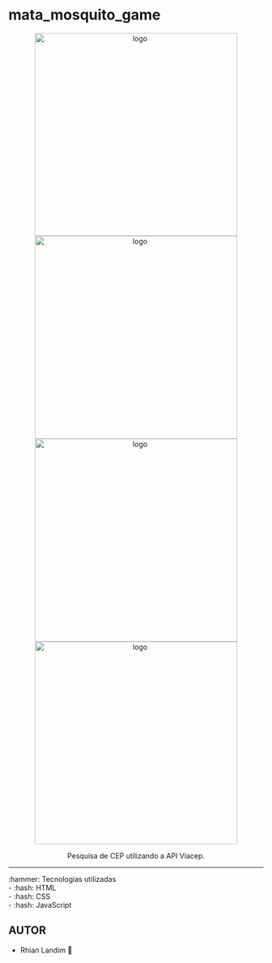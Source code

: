 # mata_mosquito_game
<p align="center">
  <img src="https://user-images.githubusercontent.com/108150838/185658877-4fcb1b2d-7fe4-4d08-b33a-f641a9871727.png" width="400" alt="logo" />
  <img src="https://user-images.githubusercontent.com/108150838/185659103-844602de-a41e-4f0c-a737-6975d7ff4c3c.png" width="400" alt="logo" />
  <img src="https://user-images.githubusercontent.com/108150838/185659197-bec888c3-c647-42cd-9fbf-12ad1b5ec952.png" width="400" alt="logo" />
  <img src="https://user-images.githubusercontent.com/108150838/185659418-3a91ad5f-ee3c-4e45-92c9-71a9184fd812.png" width="400" alt="logo" />
</p>
<p align="center">Pesquisa de CEP utilizando a API Viacep.</p>
 <hr />
:hammer: Tecnologias utilizadas <br>
  - :hash: HTML <br/>
  - :hash:  CSS <br/>
  - :hash: JavaScript <br/>

## AUTOR
  - Rhian Landim :rocket:
